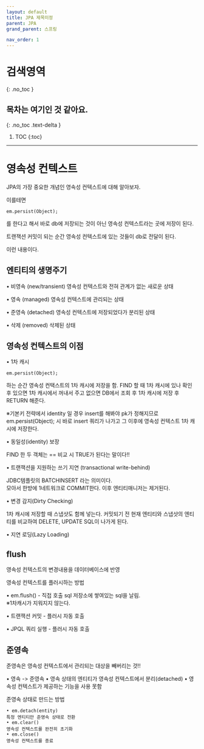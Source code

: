 ```yaml
---
layout: default
title: JPA 제목미정
parent: JPA
grand_parent: 스프링

nav_order: 1
---
```


# 검색영역
{: .no_toc }

## 목차는 여기인 것 같아요.
{: .no_toc .text-delta }

1. TOC
{:toc}

---

# 영속성 컨텍스트

JPA의 가장 중요한 개념인 영속성 컨텍스트에 대해 알아보자.

이를테면

```
em.persist(Object);
```
를 한다고 해서 바로 db에 저장되는 것이 아닌 영속성 컨텍스트라는 곳에 저장이 된다.

트랜잭션 커밋이 되는 순간 영속성 컨텍스트에 있는 것들이 db로 전달이 된다.

이런 내용이다.

## 엔티티의 생명주기

• 비영속 (new/transient)
영속성 컨텍스트와 전혀 관계가 없는 새로운 상태

• 영속 (managed)
영속성 컨텍스트에 관리되는 상태

• 준영속 (detached)
영속성 컨텍스트에 저장되었다가 분리된 상태

• 삭제 (removed)
삭제된 상태

## 영속성 컨텍스트의 이점

• 1차 캐시

```
em.persist(Object);
```

하는 순간 영속성 컨택스트의 1차 캐시에 저장을 함.
FIND 할 때 1차 캐시에 있나 확인 후 있으면 1차 캐시에서 꺼내서 주고 
없으면 DB에서 조회 후 1차 캐시에 저장 후 RETURN 해준다.

※기본키 전략에서 identity 일 경우  insert를 해봐야 pk가 정해지므로 
em.persist(Object); 시 바로 insert 쿼리가 나가고 그 이후에 영속성 컨텍스트 1차 캐시에 저장한다.

• 동일성(identity) 보장

FIND 한 두 객체는 == 비교 시 TRUE가 된다는 말이다!!

• 트랜잭션을 지원하는 쓰기 지연 (transactional write-behind)

JDBC템플릿의 BATCHINSERT 라는 의미이다.  
모아서 한방에 1네트워크로 COMMIT한다.
이후 엔티티매니저는 제거된다.

• 변경 감지(Dirty Checking)

1차 캐시에 저장할 때 스냅샷도 함께 넣는다. 
커밋되기 전 현재 엔티티와 스냅샷의 엔티티를 비교하여 DELETE, UPDATE SQL이 나가게 된다.

• 지연 로딩(Lazy Loading)

## flush

영속성 컨텍스트의 변경내용을 데이터베이스에 반영

영속성 컨텍스트를 플러시하는 방법

• em.flush() - 직접 호출  sql 저장소에 쌓여있는 sql을 날림.  
  ※1차캐시가 지워지지 않는다.

• 트랜잭션 커밋 - 플러시 자동 호출

• JPQL 쿼리 실행 - 플러시 자동 호출

## 준영속

준영속은 영속성 컨텍스트에서 관리되는 대상을 빼버리는 것!!

• 영속 -> 준영속
• 영속 상태의 엔티티가 영속성 컨텍스트에서 분리(detached)
• 영속성 컨텍스트가 제공하는 기능을 사용 못함

준영속 상태로 만드는 방법

```
• em.detach(entity)
특정 엔티티만 준영속 상태로 전환
• em.clear()
영속성 컨텍스트를 완전히 초기화
• em.close()
영속성 컨텍스트를 종료
```
